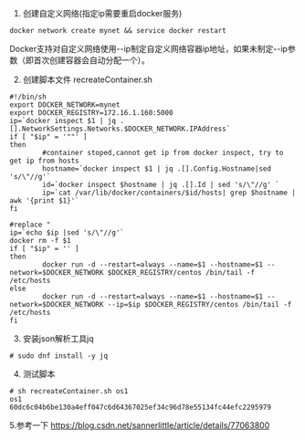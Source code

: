 
1. 创建自定义网络(指定ip需要重启docker服务)
```
docker network create mynet && service docker restart
```
Docker支持对自定义网络使用--ip制定自定义网络容器ip地址，如果未制定--ip参数（即首次创建容器会自动分配一个）。

2. 创建脚本文件 recreateContainer.sh

```
#!/bin/sh
export DOCKER_NETWORK=mynet
export DOCKER_REGISTRY=172.16.1.160:5000
ip=`docker inspect $1 | jq .[].NetworkSettings.Networks.$DOCKER_NETWORK.IPAddress`
if [ "$ip" = '""' ]
then
        #container stoped,cannot get ip from docker inspect, try to get ip from hosts
        hostname=`docker inspect $1 | jq .[].Config.Hostname|sed 's/\"//g'`
        id=`docker inspect $hostname | jq .[].Id | sed 's/\"//g' `
        ip=`cat /var/lib/docker/containers/$id/hosts| grep $hostname | awk '{print $1}'`
fi

#replace "
ip=`echo $ip |sed 's/\"//g'`
docker rm -f $1
if [ "$ip" = '' ]
then
        docker run -d --restart=always --name=$1 --hostname=$1 --network=$DOCKER_NETWORK $DOCKER_REGISTRY/centos /bin/tail -f /etc/hosts
else
        docker run -d --restart=always --name=$1 --hostname=$1 --network=$DOCKER_NETWORK --ip=$ip $DOCKER_REGISTRY/centos /bin/tail -f /etc/hosts
fi
```





3. 安装json解析工具jq
```
# sudo dnf install -y jq
```

4. 测试脚本
```
# sh recreateContainer.sh os1
os1
60dc6c04b6be130a4eff047c6d64367025ef34c96d78e55134fc44efc2295979
```

5.参考一下
https://blog.csdn.net/sannerlittle/article/details/77063800
